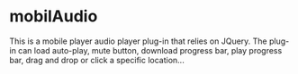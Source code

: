 # mobilAudio
This is a mobile player audio player plug-in that relies on JQuery. The plug-in can load auto-play, mute button, download progress bar, play progress bar, drag and drop or click a specific location...
